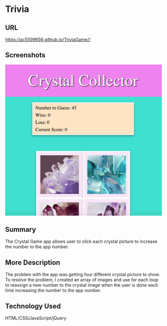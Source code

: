 # Trivia

## URL

https://ac5599656.github.io/TriviaGame//

## Screenshots

![](assets/images/landing_page.png)


## Summary

The Crystal Game app allows user to click each crystal picture to increase the number to the app number.

## More Description
The problem with the app was getting four different crystal picture to show.  To resolve the problem,
I created an array of images and use for each loop to reassign a new number to the crystal image when the user 
is done each time increasing the number to the app number.  

## Technology Used

HTML/CSS/JavaScript/jQuery